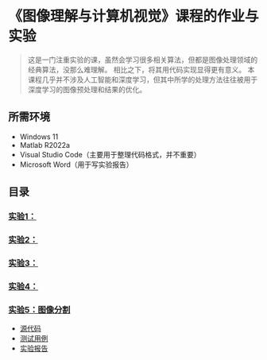 # 《图像理解与计算机视觉》课程的作业与实验
> 这是一门注重实验的课，虽然会学习很多相关算法，但都是图像处理领域的经典算法，没那么难理解。
> 相比之下，将其用代码实现显得更有意义。
> 本课程几乎并不涉及人工智能和深度学习，但其中所学的处理方法往往被用于深度学习的图像预处理和结果的优化。
## 所需环境
* Windows 11
* Matlab R2022a
* Visual Studio Code（主要用于整理代码格式，并不重要）
* Microsoft Word（用于写实验报告）
## 目录
### [实验1：](./实验1/)
### [实验2：](./实验2/)
### [实验3：](./实验3/)
### [实验4：](./实验4/)
### [实验5：图像分割](./实验5/)
* [源代码](./实验5/Code/Exp5.m)
* [测试用例](./实验5/Code)
* [实验报告](./实验5/Report.docx)
